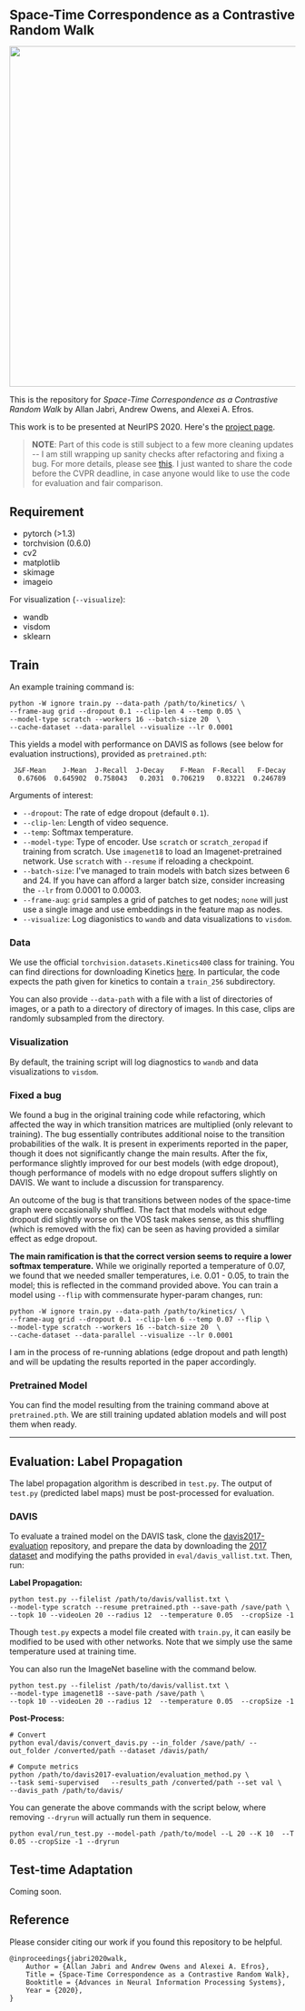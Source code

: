 <h1 style='font-size: 1.6em'>Space-Time Correspondence as a Contrastive Random Walk</h1>

<!-- ![](https://github.com/ajabri/videowalk/raw/master/figs/teaser_animation.gif) -->
<p align="center">
<img src="https://github.com/ajabri/videowalk/raw/master/figs/teaser_animation.gif" width="600">
</p>

This is the repository for *Space-Time Correspondence as a Contrastive Random Walk* by Allan Jabri, Andrew Owens, and Alexei A. Efros. 

This work is to be presented at NeurIPS 2020. Here's the [project page](http://ajabri.github.io/videowalk).

> **NOTE**: Part of this code is still subject to a few more cleaning updates -- I am still wrapping up sanity checks after refactoring and fixing a bug. For more details, please see [this](#fixed-a-bug). I just wanted to share the code before the CVPR deadline, in case anyone would like to use the code for evaluation and fair comparison.

##  Requirement
- pytorch (>1.3)
- torchvision (0.6.0)
- cv2
- matplotlib
- skimage
- imageio

For visualization (`--visualize`):
- wandb
- visdom
- sklearn



## Train
An example training command is:
```
python -W ignore train.py --data-path /path/to/kinetics/ \
--frame-aug grid --dropout 0.1 --clip-len 4 --temp 0.05 \
--model-type scratch --workers 16 --batch-size 20  \
--cache-dataset --data-parallel --visualize --lr 0.0001
```

This yields a model with performance on DAVIS as follows (see below for evaluation instructions), provided as `pretrained.pth`:
```
 J&F-Mean    J-Mean  J-Recall  J-Decay    F-Mean  F-Recall   F-Decay
  0.67606  0.645902  0.758043   0.2031  0.706219   0.83221  0.246789
```

Arguments of interest:

* `--dropout`: The rate of edge dropout (default `0.1`).
* `--clip-len`: Length of video sequence.
* `--temp`: Softmax temperature.
* `--model-type`: Type of encoder. Use `scratch` or `scratch_zeropad` if training from scratch. Use `imagenet18` to load an Imagenet-pretrained network. Use `scratch` with `--resume` if reloading a checkpoint.
* `--batch-size`: I've managed to train models with batch sizes between 6 and 24. If you have can afford a larger batch size, consider increasing the `--lr` from 0.0001 to 0.0003.
* `--frame-aug`: `grid` samples a grid of patches to get nodes; `none` will just use a single image and use embeddings in the feature map as nodes.
* `--visualize`: Log diagonistics to `wandb` and data visualizations to `visdom`.

### Data

We use the official `torchvision.datasets.Kinetics400` class for training. You can find directions for downloading Kinetics [here](https://github.com/pytorch/vision/tree/master/references/video_classification). In particular, the code expects the path given for kinetics to contain a `train_256` subdirectory.

You can also provide `--data-path` with a file with a list of directories of images, or a path to a directory of directory of images. In this case, clips are randomly subsampled from the directory.


### Visualization
By default, the training script will log diagnostics to `wandb` and data visualizations to `visdom`.


### Fixed a bug 
We found a bug in the original training code while refactoring, which affected the way in which transition matrices are multiplied (only relevant to training). The bug essentially contributes additional noise to the transition probabilities of the walk. It is present in experiments reported in the paper, though it does not significantly change the main results. After the fix, performance slightly improved for our best models (with edge dropout), though performance of models with no edge dropout suffers slightly on DAVIS. We want to include a discussion for transparency.

An outcome of the bug is that transitions between nodes of the space-time graph were occasionally shuffled. The fact that models without edge dropout did slightly worse on the VOS task makes sense, as this shuffling (which is removed with the fix) can be seen as having provided a similar effect as edge dropout.


**The main ramification is that the correct version seems to require a lower softmax temperature.** While we originally reported a temperature of 0.07, we found that we needed smaller temperatures, i.e. 0.01 - 0.05, to train the model; this is reflected in the command provided above. 
You can train a model using `--flip` with commensurate hyper-param changes, run:

```
python -W ignore train.py --data-path /path/to/kinetics/ \
--frame-aug grid --dropout 0.1 --clip-len 6 --temp 0.07 --flip \
--model-type scratch --workers 16 --batch-size 20  \
--cache-dataset --data-parallel --visualize --lr 0.0001
```

I am in the process of re-running ablations (edge dropout and path length) and will be updating the results reported in the paper accordingly.

### Pretrained Model
You can find the model resulting from the training command above at `pretrained.pth`.
We are still training updated ablation models and will post them when ready.

---

## Evaluation: Label Propagation
The label propagation algorithm is described in `test.py`.  The output of `test.py` (predicted label maps) must be post-processed for evaluation.

### DAVIS
To evaluate a trained model on the DAVIS task, clone the [davis2017-evaluation](https://github.com/davisvideochallenge/davis2017-evaluation) repository, and prepare the data by downloading the [2017 dataset](https://davischallenge.org/davis2017/code.html) and modifying the paths provided in `eval/davis_vallist.txt`. Then, run:


**Label Propagation:**
```
python test.py --filelist /path/to/davis/vallist.txt \
--model-type scratch --resume pretrained.pth --save-path /save/path \
--topk 10 --videoLen 20 --radius 12  --temperature 0.05  --cropSize -1
```
Though `test.py` expects a model file created with `train.py`, it can easily be modified to be used with other networks. Note that we simply use the same temperature used at training time.

You can also run the ImageNet baseline with the command below.
```
python test.py --filelist /path/to/davis/vallist.txt \
--model-type imagenet18 --save-path /save/path \
--topk 10 --videoLen 20 --radius 12  --temperature 0.05  --cropSize -1
```


**Post-Process:**  
```
# Convert
python eval/davis/convert_davis.py --in_folder /save/path/ --out_folder /converted/path --dataset /davis/path/

# Compute metrics
python /path/to/davis2017-evaluation/evaluation_method.py \
--task semi-supervised   --results_path /converted/path --set val \
--davis_path /path/to/davis/
```

You can generate the above commands with the script below, where removing `--dryrun` will actually run them in sequence.
```
python eval/run_test.py --model-path /path/to/model --L 20 --K 10  --T 0.05 --cropSize -1 --dryrun
```


## Test-time Adaptation
Coming soon.


## Reference
Please consider citing our work if you found this repository to be helpful.
```
@inproceedings{jabri2020walk,
    Author = {Allan Jabri and Andrew Owens and Alexei A. Efros},
    Title = {Space-Time Correspondence as a Contrastive Random Walk},
    Booktitle = {Advances in Neural Information Processing Systems},
    Year = {2020},
}
```

